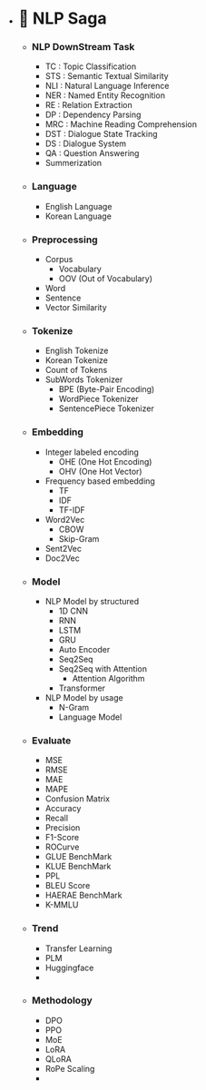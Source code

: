 

- # 📄 NLP Saga
	- ### NLP DownStream Task
		- TC : Topic Classification
		- STS : Semantic Textual Similarity
		- NLI : Natural Language Inference
		- NER : Named Entity Recognition
		- RE : Relation Extraction
		- DP : Dependency Parsing
		- MRC : Machine Reading Comprehension
		- DST : Dialogue State Tracking
		- DS : Dialogue System
		- QA : Question Answering
		- Summerization
	- ### Language
		- English Language
		- Korean Language
	- ### Preprocessing
		- Corpus
			- Vocabulary
			- OOV (Out of Vocabulary)
		- Word
		- Sentence
		- Vector Similarity
	- ### Tokenize
		- English Tokenize
		- Korean Tokenize
		- Count of Tokens
		- SubWords Tokenizer
			- BPE (Byte-Pair Encoding)
			- WordPiece Tokenizer
			- SentencePiece Tokenizer
	- ### Embedding
		- Integer labeled encoding
			- OHE (One Hot Encoding)
			- OHV (One Hot Vector)
		- Frequency based embedding
			- TF
			- IDF
			- TF-IDF
		- Word2Vec
			- CBOW
			- Skip-Gram
		- Sent2Vec
		- Doc2Vec
	- ### Model
		- NLP Model by structured
			- 1D CNN
			- RNN
			- LSTM
			- GRU
			- Auto Encoder
			- Seq2Seq
			- Seq2Seq with Attention
				- Attention Algorithm
			- Transformer
		- NLP Model by usage
			- N-Gram
			- Language Model
	- ### Evaluate
		- MSE
		- RMSE
		- MAE
		- MAPE
		- Confusion Matrix
		- Accuracy
		- Recall
		- Precision
		- F1-Score
		- ROCurve
		- GLUE BenchMark
		- KLUE BenchMark
		- PPL
		- BLEU Score
		- HAERAE BenchMark
		- K-MMLU
	- ### Trend
		- Transfer Learning
		- PLM
		- Huggingface
		- 
	 - ### Methodology
		 - DPO
		 - PPO
		 - MoE
		 - LoRA
		 - QLoRA
		 - RoPe Scaling
		 - 